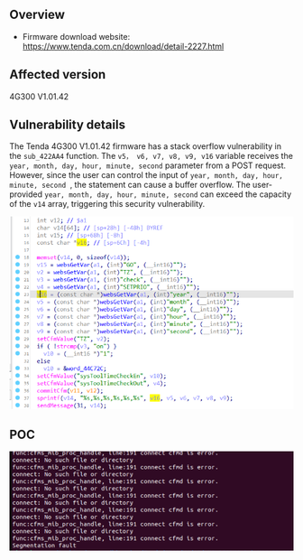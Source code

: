 ## Overview

- Firmware download website: https://www.tenda.com.cn/download/detail-2227.html

## Affected version

4G300 V1.01.42

## Vulnerability details

The Tenda 4G300 V1.01.42 firmware has a stack overflow vulnerability in the `sub_422AA4` function. The `v5， v6, v7, v8, v9, v16` variable receives the `year, month, day, hour, minute, second` parameter from a POST request. However, since the user can control the input of `year, month, day, hour, minute, second `, the statement can cause a buffer overflow. The user-provided `year, month, day, hour, minute, second` can exceed the capacity of the `v14` array, triggering this security vulnerability.

![image-20240418105925088](https://raw.githubusercontent.com/abcdefg-png/images2/main/image-20240418105925088.png)

## POC

![image-20240416114043980](https://raw.githubusercontent.com/abcdefg-png/images2/main/image-20240416114043980.png)
